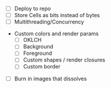 - [ ] Deploy to repo
- [ ] Store Cells as bits instead of bytes
- [ ] Multithreading/Concurrency
- Custom colors and render params
    - [ ] OKLCH
    - [ ] Background
    - [ ] Foreground
    - [ ] Custom shapes / render closures
    - [ ] Custom border
- [ ] Burn in images that dissolves
